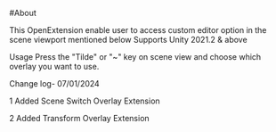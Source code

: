 #About

This OpenExtension enable user to access custom editor option in the scene viewport mentioned below 
Supports Unity 2021.2 & above


Usage
Press the "Tilde" or "~" key on scene view and choose which overlay you want to use.


Change log- 07/01/2024

1 Added Scene Switch Overlay Extension

2 Added Transform Overlay Extension
